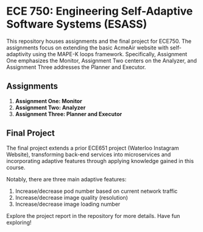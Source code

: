 # ECE 750: Engineering Self-Adaptive Software Systems (ESASS)

This repository houses assignments and the final project for ECE750. The assignments focus on extending the basic AcmeAir website with self-adaptivity using the MAPE-K loops framework. Specifically, Assignment One emphasizes the Monitor, Assignment Two centers on the Analyzer, and Assignment Three addresses the Planner and Executor.

## Assignments
1. **Assignment One: Monitor**
2. **Assignment Two: Analyzer**
3. **Assignment Three: Planner and Executor**

## Final Project
The final project extends a prior ECE651 project (Waterloo Instagram Website), transforming back-end services into microservices and incorporating adaptive features through applying knowledge gained in this course.

Notably, there are three main adaptive features:
1. Increase/decrease pod number based on current network traffic
2. Increase/decrease image quality (resolution)
3. Increase/decrease image loading number

Explore the project report in the repository for more details. Have fun exploring!
